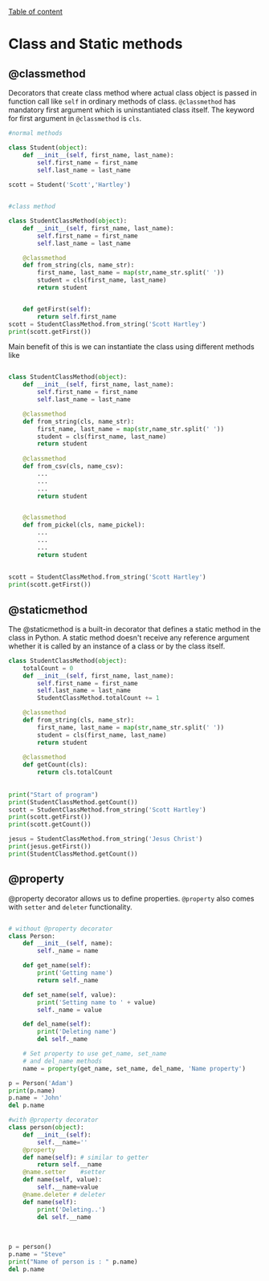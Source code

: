 [Table of content](../README.md)
# Class and Static methods

## @classmethod

Decorators that create class method where actual class object is passed in function call like
`self` in ordinary methods of class. `@classmethod` has mandatory first argument which is 
uninstantiated class itself. The keyword for first argument in `@classmethod` is `cls`.

```python
#normal methods

class Student(object):
    def __init__(self, first_name, last_name):
        self.first_name = first_name
        self.last_name = last_name
        
scott = Student('Scott','Hartley')


#class method

class StudentClassMethod(object):
    def __init__(self, first_name, last_name):
        self.first_name = first_name
        self.last_name = last_name

    @classmethod
    def from_string(cls, name_str):
        first_name, last_name = map(str,name_str.split(' '))
        student = cls(first_name, last_name)
        return student


    def getFirst(self):
        return self.first_name
scott = StudentClassMethod.from_string('Scott Hartley')
print(scott.getFirst())

```

Main benefit of this is we can instantiate the class using different methods like
```python

class StudentClassMethod(object):
    def __init__(self, first_name, last_name):
        self.first_name = first_name
        self.last_name = last_name

    @classmethod
    def from_string(cls, name_str):
        first_name, last_name = map(str,name_str.split(' '))
        student = cls(first_name, last_name)
        return student
    
    @classmethod
    def from_csv(cls, name_csv):
        ...
        ...
        ...
        return student


    @classmethod
    def from_pickel(cls, name_pickel):
        ...
        ...
        ...
        return student
    
    
scott = StudentClassMethod.from_string('Scott Hartley')
print(scott.getFirst())
```


## @staticmethod
The @staticmethod is a built-in decorator that defines a static method 
in the class in Python. A static method doesn't receive any reference 
argument whether it is called by an instance of a class or by the class itself.
```python
class StudentClassMethod(object):
    totalCount = 0
    def __init__(self, first_name, last_name):
        self.first_name = first_name
        self.last_name = last_name
        StudentClassMethod.totalCount += 1

    @classmethod
    def from_string(cls, name_str):
        first_name, last_name = map(str,name_str.split(' '))
        student = cls(first_name, last_name)
        return student
    
    @classmethod
    def getCount(cls):
        return cls.totalCount
    
    
print("Start of program")
print(StudentClassMethod.getCount())
scott = StudentClassMethod.from_string('Scott Hartley')
print(scott.getFirst())
print(scott.getCount())

jesus = StudentClassMethod.from_string('Jesus Christ')
print(jesus.getFirst())
print(StudentClassMethod.getCount())

```

## @property
@property decorator allows us to define properties. `@property` also comes
with `setter` and `deleter` functionality.
```python

# without @property decorator
class Person:
    def __init__(self, name):
        self._name = name

    def get_name(self):
        print('Getting name')
        return self._name

    def set_name(self, value):
        print('Setting name to ' + value)
        self._name = value

    def del_name(self):
        print('Deleting name')
        del self._name

    # Set property to use get_name, set_name
    # and del_name methods
    name = property(get_name, set_name, del_name, 'Name property')

p = Person('Adam')
print(p.name)
p.name = 'John'
del p.name

#with @property decorator
class person(object):
    def __init__(self):
        self.__name=''
    @property
    def name(self): # similar to getter 
        return self.__name
    @name.setter    #setter
    def name(self, value):
        self.__name=value
    @name.deleter # deleter
    def name(self):
        print('Deleting..')
        del self.__name
        
        
        
p = person()
p.name = "Steve"
print("Name of person is : " p.name)
del p.name




```
